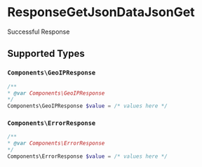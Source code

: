 # ResponseGetJsonDataJsonGet

Successful Response


## Supported Types

### `Components\GeoIPResponse`

```php
/**
* @var Components\GeoIPResponse
*/
Components\GeoIPResponse $value = /* values here */
```

### `Components\ErrorResponse`

```php
/**
* @var Components\ErrorResponse
*/
Components\ErrorResponse $value = /* values here */
```

